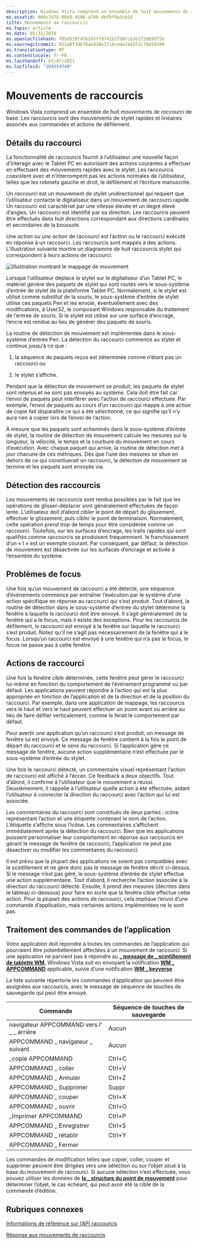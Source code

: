 ```yaml
---
description: Windows Vista comprend un ensemble de huit mouvements de raccourci de base. Les raccourcis sont des mouvements de stylet rapides et linéaires associés aux commandes et actions de défilement.
ms.assetid: 004c7d76-90a9-4506-a70b-dbf8f9e1c616
title: Mouvements de raccourcis
ms.topic: article
ms.date: 05/31/2018
ms.openlocfilehash: f85d519f47b265779741b2f98fcb1b2f5d69df5b
ms.sourcegitcommit: 831e8f3db78ab820e1710cede244553c70e50500
ms.translationtype: MT
ms.contentlocale: fr-FR
ms.lasthandoff: 01/07/2021
ms.locfileid: "104554749"
---
```

# <a name="flicks-gestures"></a>Mouvements de raccourcis

Windows Vista comprend un ensemble de huit *mouvements de raccourci* de base. Les raccourcis sont des mouvements de stylet rapides et linéaires associés aux commandes et actions de défilement.

## <a name="flick-details"></a>Détails du raccourci

La fonctionnalité de raccourcis fournit à l’utilisateur une nouvelle façon d’interagir avec le Tablet PC en autorisant des actions courantes à effectuer en effectuant des mouvements rapides avec le stylet. Les raccourcis coexistent avec et n’interrompent pas les actions normales de l’utilisateur, telles que les robinets gauche et droit, le défilement et l’écriture manuscrite.

Un *raccourci* est un mouvement de stylet unidirectionnel qui requiert que l’utilisateur contacte le digitaliseur dans un mouvement de raccourci rapide. Un raccourci est caractérisé par une vitesse élevée et un degré élevé d’angles. Un raccourci est identifié par sa direction. Les raccourcis peuvent être effectués dans huit directions correspondant aux directions cardinales et secondaires de la boussole.

Une *action ou une* *action* de raccourci est l’action ou le raccourci exécuté en réponse à un raccourci. Les raccourcis sont mappés à des actions. L’illustration suivante montre un diagramme de huit raccourcis stylet qui correspondent à leurs actions de raccourci.

![Illustration montrant le mappage de mouvement](images/2647eb2d-36d0-4610-b923-fa3530d1e640.jpg)

Lorsque l’utilisateur déplace le stylet sur le digitaliseur d’un Tablet PC, le matériel génère des paquets de stylet qui sont routés vers le sous-système d’entrée de stylet de la plateforme Tablet PC. Normalement, si le stylet est utilisé comme substitut de la souris, le sous-système d’entrée de stylet utilise ces paquets Pen et les envoie, éventuellement avec des modifications, à User32, le composant Windows responsable du traitement de l’entrée de souris. Si le stylet est utilisé sur une surface d’encrage, l’encre est rendue au lieu de générer des paquets de souris.

La routine de détection de mouvement est implémentée dans le sous-système d’entrée Pen. La détection du raccourci commence au stylet et continue jusqu’à ce que :

1) la séquence de paquets reçus est déterminée comme n’étant pas un raccourci ou

2) le stylet s’affiche.

Pendant que la détection de mouvement se produit, les paquets de stylet sont retenus et ne sont pas envoyés au système. Cela doit être fait car l’envoi de paquets peut interférer avec l’action de raccourci effectuée. Par exemple, l’envoi de paquets au cours d’un raccourci qui mappe à une action de copie fait disparaître ce qui a été sélectionné, ce qui signifie qu’il n’y aura rien à copier lors de l’envoi de l’action.

À mesure que les paquets sont acheminés dans le sous-système d’entrée de stylet, la routine de détection de mouvement calcule les mesures sur la longueur, la vélocité, le temps et la courbure du mouvement en cours d’exécution. Avec chaque paquet qui arrive, la routine de détection met à jour chacune de ces métriques. Dès que l’une des mesures se situe en dehors de ce qui constituerait un raccourci, la détection de mouvement se termine et les paquets sont envoyés via.

## <a name="where-flicks-are-detected"></a>Détection des raccourcis

Les mouvements de raccourcis sont rendus possibles par le fait que les opérations de glisser-déplacer sont généralement effectuées de façon lente. L’utilisateur doit d’abord cibler le point de départ du glissement, effectuer le glissement, puis cibler le point de terminaison. Normalement, cette opération prend trop de temps pour être considérée comme un raccourci. Toutefois, sur les surfaces d’encrage, les traits rapides qui sont qualifiés comme raccourcis se produisent fréquemment. le franchissement d’un « t » est un exemple courant. Par conséquent, par défaut, la détection de mouvement est désactivée sur les surfaces d’encrage et activée à l’ensemble du système.

## <a name="focus-issues"></a>Problèmes de focus

Une fois qu’un mouvement de raccourci a été détecté, une séquence d’événements commence par entraîner l’exécution par le système d’une action spécifique en réponse au raccourci qui s’est produit. Tout d’abord, la routine de détection dans le sous-système d’entrée du stylet détermine la fenêtre à laquelle le raccourci doit être envoyé. Il s’agit généralement de la fenêtre qui a le focus, mais il existe des exceptions. Pour les raccourcis de défilement, le raccourci est envoyé à la fenêtre sur laquelle le raccourci s’est produit. Notez qu’il ne s’agit pas nécessairement de la fenêtre qui a le focus. Lorsqu’un raccourci est envoyé à une fenêtre qui n’a pas le focus, le focus ne passe pas à cette fenêtre.

## <a name="flick-actions"></a>Actions de raccourci

Une fois la fenêtre cible déterminée, cette fenêtre peut gérer le raccourci lui-même en fonction du comportement de l’événement programmé ou par défaut. Les applications peuvent répondre à l’action qui est la plus appropriée en fonction de l’application et de la direction et de la position du raccourci. Par exemple, dans une application de mappage, les raccourcis vers le haut et vers le haut peuvent effectuer un zoom avant ou arrière au lieu de faire défiler verticalement, comme le ferait le comportement par défaut.

Pour avertir une application qu’un raccourci s’est produit, un message de fenêtre lui est envoyé. Ce message de fenêtre contient à la fois le point de départ du raccourci et le sens du raccourci. Si l’application gère ce message de fenêtre, aucune action supplémentaire n’est effectuée par le sous-système d’entrée du stylet.

Une fois le raccourci détecté, un commentaire visuel représentant l’action de raccourci est affiché à l’écran. Ce feedback a deux objectifs. Tout d’abord, il confirme à l’utilisateur que le mouvement a réussi. Deuxièmement, il rappelle à l’utilisateur quelle action a été effectuée, aidant l’utilisateur à connecter la direction du raccourci avec l’action qui lui est associée.

Les commentaires du raccourci sont constitués de deux parties : icône représentant l’action et une étiquette contenant le nom de l’action. L’étiquette s’affiche sous l’icône. Les commentaires s’affichent immédiatement après la détection du raccourci. Bien que les applications puissent personnaliser leur comportement en réponse aux raccourcis en gérant le message de fenêtre de raccourci, l’application ne peut pas désactiver ou modifier les commentaires du raccourci.

Il est prévu que la plupart des applications ne soient pas compatibles avec le scintillement et ne gère donc pas le message de fenêtre décrit ci-dessus. Si le message n’est pas géré, le sous-système d’entrée de stylet effectue une action supplémentaire. Tout d’abord, il recherche l’action associée à la direction du raccourci détecté. Ensuite, il prend des mesures (décrites dans le tableau ci-dessous) pour faire en sorte que la fenêtre cible effectue cette action. Pour la plupart des actions de raccourci, cela implique l’envoi d’une commande d’application, mais certaines actions implémentées ne le sont pas.

## <a name="processing-application-commands"></a>Traitement des commandes de l’application

Votre application doit répondre à toutes les commandes de l’application qui pourraient être potentiellement affectées à un mouvement de raccourci. Si une application ne parvient pas à répondre au [**\_ message de \_ scintillement de tablette WM**](wm-tablet-flick-message.md), Windows Vista suit en envoyant la notification [**WM \_ APPCOMMAND**](/windows/desktop/inputdev/wm-appcommand) applicable, suivie d’une notification [**WM \_ keyverse**](/windows/desktop/inputdev/wm-keydown) .

La liste suivante répertorie les commandes d’application qui peuvent être assignées aux raccourcis, avec le message de séquence de touches de sauvegarde qui peut être envoyé.



| Commande                                  | Séquence de touches de sauvegarde  |
|------------------------------------------|-------------------|
| navigateur APPCOMMAND vers l' \_ \_ arrière<br/> | Aucun<br/>   |
| APPCOMMAND \_ navigateur \_ suivant<br/>  | Aucun<br/>   |
| \_copie APPCOMMAND<br/>              | Ctrl+C<br/> |
| APPCOMMAND \_ coller<br/>             | Ctrl+V<br/> |
| APPCOMMAND \_ Annuler<br/>              | Ctrl+Z<br/> |
| APPCOMMAND \_ Supprimer<br/>            | Suppr<br/>    |
| APPCOMMAND \_ couper<br/>               | Ctrl+X<br/> |
| APPCOMMAND \_ ouvrir<br/>              | Ctrl+O<br/> |
| \_Imprimer APPCOMMAND<br/>             | Ctrl+P<br/> |
| APPCOMMAND \_ Enregistrer<br/>              | Ctrl+S<br/> |
| APPCOMMAND \_ rétablir<br/>              | Ctrl+Y<br/> |
| APPCOMMAND \_ Fermer<br/>             |                   |



 

Les commandes de modification telles que copier, coller, couper et supprimer peuvent être dirigées vers une sélection ou sur l’objet situé à la base du mouvement de raccourci. Si aucune sélection n’est effectuée, vous pouvez utiliser les données de [**la \_ structure du point de mouvement**](/windows/desktop/api/tabflicks/ns-tabflicks-flick_point) pour déterminer l’objet, le cas échéant, qui peut avoir été la cible de la commande d’édition.

## <a name="related-topics"></a>Rubriques connexes

<dl> <dt>

[Informations de référence sur l’API raccourcis](flicks-api-reference.md)
</dt> <dt>

[Réponse aux mouvements de raccourcis](/previous-versions//dd356077(v=vs.85))
</dt> </dl>

 

